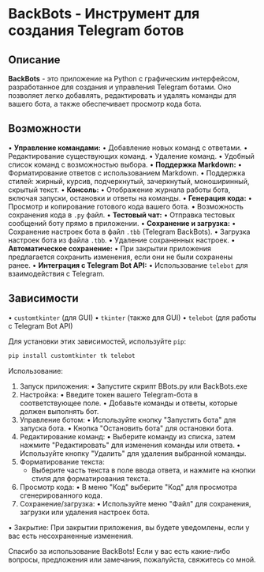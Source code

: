 # BackBots - Инструмент для создания Telegram ботов

## Описание

**BackBots** - это приложение на Python с графическим интерфейсом, разработанное для создания и управления Telegram ботами. Оно позволяет легко добавлять, редактировать и удалять команды для вашего бота, а также обеспечивает просмотр кода бота.

## Возможности

•   **Управление командами:**
    •   Добавление новых команд с ответами.
    •   Редактирование существующих команд.
    •   Удаление команд.
    •   Удобный список команд с возможностью выбора.
•   **Поддержка Markdown:**
    •   Форматирование ответов с использованием Markdown.
    •   Поддержка стилей: жирный, курсив, подчеркнутый, зачеркнутый, моноширинный, скрытый текст.
•   **Консоль:**
    •   Отображение журнала работы бота, включая запуски, остановки и ответы на команды.
•   **Генерация кода:**
    •   Просмотр и копирование готового кода вашего бота.
    •   Возможность сохранения кода в `.py` файл.
•   **Тестовый чат:**
    •   Отправка тестовых сообщений боту прямо в приложении.
•   **Сохранение и загрузка:**
    •   Сохранение настроек бота в файл `.tbb` (Telegram BackBots).
    •   Загрузка настроек бота из файла `.tbb`.
    •   Удаление сохраненных настроек.
•   **Автоматическое сохранение:**
    •   При закрытии приложения предлагается сохранить изменения, если они не были сохранены ранее.
•   **Интеграция с Telegram Bot API:**
    •   Использование `telebot` для взаимодействия с Telegram.

## Зависимости

•   `customtkinter` (для GUI)
•   `tkinter` (также для GUI)
•   `telebot` (для работы с Telegram Bot API)

Для установки этих зависимостей, используйте `pip`:
```bash
pip install customtkinter tk telebot
```

Использование:

1.  Запуск приложения:
    •   Запустите скрипт BBots.py или BackBots.exe
2.  Настройка:
    •   Введите токен вашего Telegram-бота в соответствующее поле.
    •   Добавьте команды и ответы, которые должен выполнять бот.
3.  Управление ботом:
    •   Используйте кнопку "Запустить бота" для запуска бота.
    •   Кнопка "Остановить бота" для остановки бота.
4.  Редактирование команд:
    •   Выберите команду из списка, затем нажмите "Редактировать" для изменения команды или ответа.
    •   Используйте кнопку "Удалить" для удаления выбранной команды.
5. Форматирование текста:
    * Выберите часть текста в поле ввода ответа, и нажмите на кнопки стиля для форматирования текста.
6. Просмотр кода:
   • В меню "Код" выберите "Код" для просмотра сгенерированного кода.
7.  Сохранение/загрузка:
    •   Используйте меню "Файл" для сохранения, загрузки или удаления настроек бота.


•   Закрытие: При закрытии приложения, вы будете уведомлены, если у вас есть несохраненные изменения.

Спасибо за использование BackBots! Если у вас есть какие-либо вопросы, предложения или замечания, пожалуйста, свяжитесь со мной.
